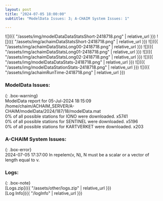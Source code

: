 ```yaml
---
layout: post
title: "2024-07-05 18:00:00"
subtitle: "ModelData Issues: 3; A-CHAIM System Issues: 1"

---
```


![]({{ "/assets/img/modelDataDataStatsShort-2418718.png" | relative_url }})
![]({{ "/assets/img/achaimDataStatsShort-2418718.png" | relative_url }})
![]({{ "/assets/img/achaimDataStatsLong00-2418718.png" | relative_url }})
![]({{ "/assets/img/achaimDataStatsLong01-2418718.png" | relative_url }})
![]({{ "/assets/img/achaimDataStatsLong02-2418718.png" | relative_url }})
![]({{ "/assets/img/modelDataDataStats-2418718.png" | relative_url }})
![]({{ "/assets/img/modelDataStationStats-2418718.png" | relative_url }})
![]({{ "/assets/img/achaimRunTime-2418718.png" | relative_url }})


### ModelData Issues:  
  
{: .box-warning}  
 ModelData report for 05-Jul-2024 18:15:09   
 /home/chaim/ACHAIM_SERVER/A-CHAIM/modelData/2024/187/18/modelData.mat   
 0% of all possible stations for IONO were downloaded. x5741   
 0% of all possible stations for SENTINEL were downloaded. x5196   
 0% of all possible stations for KARTVERKET were downloaded. x203   
  
### A-CHAIM System Issues:  
  
{: .box-error}  
2024-07-05 17:37:00 In repelem(v, N), N must be a scalar or a vector of length equal to v.  

### Logs:  
  
{: .box-note}  
[Logs.zip]({{ "/assets/other/logs.zip" | relative_url }})  
[Log Info]({{ "/logInfo" | relative_url }})  
